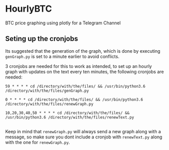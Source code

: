 # HourlyBTC
BTC price graphing using plotly for a Telegram Channel

## Seting up the cronjobs

Its suggested that the generation of the graph, which is done by executing `genGraph.py` is set to a minute earlier to avoid conflicts.

3 cronjobs are needed for this to work as intended, to set up an hourly graph with updates on the text every ten minutes, the following cronjobs are needed:

`59 * * * * cd /directory/with/the/files/ && /usr/bin/python3.6 /directory/with/the/files/genGraph.py`

`0 * * * * cd /directory/with/the/files/ && /usr/bin/python3.6 /directory/with/the/files/renewGraph.py`

`10,20,30,40,50 * * * * cd /directory/with/the/files/ && /usr/bin/python3.6 /directory/with/the/files/renewText.py`

## 

Keep in mind that `renewGraph.py` will always send a new graph along with a message, so make sure you dont include a cronjob with `renewText.py` along with the one for `renewGraph.py`.
